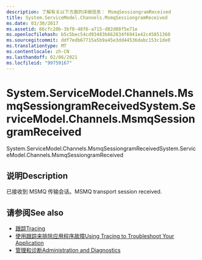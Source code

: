 ```yaml
---
description: 了解有关以下方面的详细信息： MsmqSessiongramReceived
title: System.ServiceModel.Channels.MsmqSessiongramReceived
ms.date: 03/30/2017
ms.assetid: 66cfc20b-3bf0-48f6-a715-d82d88f5e71e
ms.openlocfilehash: b5c5bec54cd93483b662834f6941e42c45851360
ms.sourcegitcommit: ddf7edb67715a5b9a45e3dd44536dabc153c1de0
ms.translationtype: MT
ms.contentlocale: zh-CN
ms.lasthandoff: 02/06/2021
ms.locfileid: "99759167"
---
```

# <a name="systemservicemodelchannelsmsmqsessiongramreceived"></a><span data-ttu-id="3b3c4-103">System.ServiceModel.Channels.MsmqSessiongramReceived</span><span class="sxs-lookup"><span data-stu-id="3b3c4-103">System.ServiceModel.Channels.MsmqSessiongramReceived</span></span>

<span data-ttu-id="3b3c4-104">System.ServiceModel.Channels.MsmqSessiongramReceived</span><span class="sxs-lookup"><span data-stu-id="3b3c4-104">System.ServiceModel.Channels.MsmqSessiongramReceived</span></span>  
  
## <a name="description"></a><span data-ttu-id="3b3c4-105">说明</span><span class="sxs-lookup"><span data-stu-id="3b3c4-105">Description</span></span>  

 <span data-ttu-id="3b3c4-106">已接收到 MSMQ 传输会话。</span><span class="sxs-lookup"><span data-stu-id="3b3c4-106">MSMQ transport session received.</span></span>  
  
## <a name="see-also"></a><span data-ttu-id="3b3c4-107">请参阅</span><span class="sxs-lookup"><span data-stu-id="3b3c4-107">See also</span></span>

- [<span data-ttu-id="3b3c4-108">跟踪</span><span class="sxs-lookup"><span data-stu-id="3b3c4-108">Tracing</span></span>](index.md)
- [<span data-ttu-id="3b3c4-109">使用跟踪来排除应用程序故障</span><span class="sxs-lookup"><span data-stu-id="3b3c4-109">Using Tracing to Troubleshoot Your Application</span></span>](using-tracing-to-troubleshoot-your-application.md)
- [<span data-ttu-id="3b3c4-110">管理和诊断</span><span class="sxs-lookup"><span data-stu-id="3b3c4-110">Administration and Diagnostics</span></span>](../index.md)
